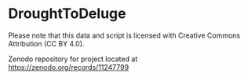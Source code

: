 # DroughtToDeluge
Please note that this data and script is licensed with Creative Commons Attribution (CC BY 4.0). 

Zenodo repository for project located at https://zenodo.org/records/11247799 
